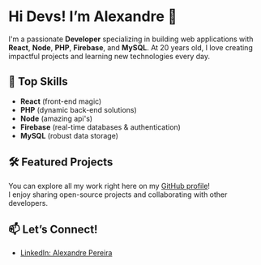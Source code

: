 # Hi Devs! I’m Alexandre 👋

I'm a passionate **Developer** specializing in building web applications with **React**, **Node**, **PHP**, **Firebase**, and **MySQL**. At 20 years old, I love creating impactful projects and learning new technologies every day.

## 🚀 Top Skills
- **React** (front-end magic)
- **PHP** (dynamic back-end solutions)
- **Node** (amazing api's)
- **Firebase** (real-time databases & authentication)
- **MySQL** (robust data storage)

## 🛠️ Featured Projects
You can explore all my work right here on my [GitHub profile](https://github.com/04ale)!  
I enjoy sharing open-source projects and collaborating with other developers.

## 📫 Let’s Connect!
- [LinkedIn: Alexandre Pereira](https://www.linkedin.com/in/alexandre-pereira-313479215/)
